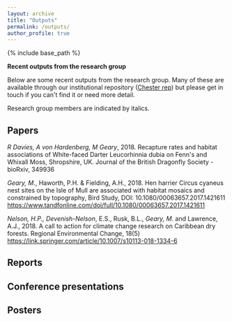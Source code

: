 ```yaml
---
layout: archive
title: "Outputs"
permalink: /outputs/
author_profile: true
---
```


{% include base_path %}

**Recent outputs from the research group**

Below are some recent outputs from the research group. Many of these are available through our institutional repository ([Chester rep](https://chesterrep.openrepository.com/)) but please get in touch if you can't find it or need more detail. 

Research group members are indicated by italics.

## Papers

_R Davies, A von Hardenberg, M Geary_, 2018. Recapture rates and habitat associations of White-faced Darter Leucorhinnia dubia on Fenn's and Whixall Moss, Shropshire, UK. Journal of the British Dragonfly Society - bioRxiv, 349936

_Geary, M._, Haworth, P.H. & Fielding, A.H., 2018. Hen harrier Circus cyaneus nest sites on the Isle of Mull are associated with habitat mosaics and constrained by topography, Bird Study, DOI: 10.1080/00063657.2017.1421611 https://www.tandfonline.com/doi/full/10.1080/00063657.2017.1421611

_Nelson, H.P., Devenish-Nelson_, E.S., Rusk, B.L., _Geary, M._ and Lawrence, A.J., 2018. A call to action for climate change research on Caribbean dry forests. Regional Environmental Change, 18(5) https://link.springer.com/article/10.1007/s10113-018-1334-6

## Reports


## Conference presentations

## Posters

